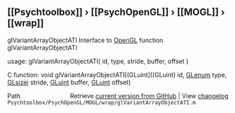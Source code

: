 ## [[Psychtoolbox]] &#8250; [[PsychOpenGL]] &#8250; [[MOGL]] &#8250; [[wrap]]

glVariantArrayObjectATI  Interface to [OpenGL](OpenGL) function glVariantArrayObjectATI  
  
usage:  glVariantArrayObjectATI( id, type, stride, buffer, offset )  
  
C function:  void glVariantArrayObjectATI[(GLuint]((GLuint) id, [GLenum](GLenum) type, [GLsizei](GLsizei) stride, [GLuint](GLuint) buffer, [GLuint](GLuint) offset)  




<div class="code_header" style="text-align:right;">
  <span style="float:left;">Path&nbsp;&nbsp;</span> <span class="counter">Retrieve <a href=
  "https://raw.github.com/Psychtoolbox-3/Psychtoolbox-3/beta/Psychtoolbox/PsychOpenGL/MOGL/wrap/glVariantArrayObjectATI.m">current version from GitHub</a> | View <a href=
  "https://github.com/Psychtoolbox-3/Psychtoolbox-3/commits/beta/Psychtoolbox/PsychOpenGL/MOGL/wrap/glVariantArrayObjectATI.m">changelog</a></span>
</div>
<div class="code">
  <code>Psychtoolbox/PsychOpenGL/MOGL/wrap/glVariantArrayObjectATI.m</code>
</div>

